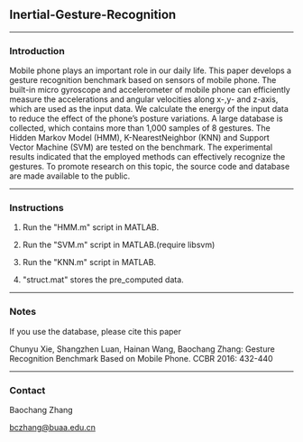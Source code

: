 ## Inertial-Gesture-Recognition

________________
### Introduction
Mobile phone plays an important role in our daily life. This paper develops a gesture recognition benchmark based on sensors of mobile phone. The built-in micro gyroscope and accelerometer of mobile phone can efficiently measure the accelerations and angular velocities along x-,y- and z-axis, which are used as the input data. We calculate the energy of the input data to reduce the effect of the phone’s posture variations. A large database is collected, which contains more than 1,000 samples of 8 gestures. The Hidden Markov Model (HMM), K-NearestNeighbor (KNN) and Support Vector Machine (SVM) are tested on the benchmark. The experimental results indicated that the employed methods can effectively recognize the gestures. To promote research on this topic, the source code and database are made available to the public.


________________
### Instructions

1) Run the "HMM.m" script in MATLAB.

2) Run the "SVM.m" script in MATLAB.(require libsvm)

3) Run the "KNN.m" script in MATLAB.

4) "struct.mat" stores the pre_computed data.

________________
### Notes

If you use the database, please cite this paper

Chunyu Xie, Shangzhen Luan, Hainan Wang, Baochang Zhang: Gesture Recognition Benchmark Based on Mobile Phone. CCBR 2016: 432-440


________________
### Contact

Baochang Zhang

bczhang@buaa.edu.cn

